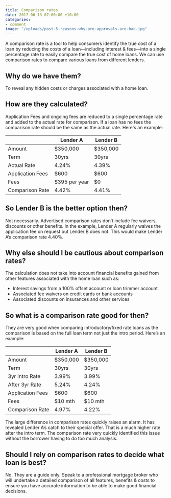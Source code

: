 ```yaml
---
title: Comparison rates
date: 2017-06-13 07:00:00 +10:00
categories:
- comment
image: "/uploads/post-5-reasons-why-pre-approvals-are-bad.jpg"
---
```


A comparison rate is a tool to help consumers identify the true cost of a loan by reducing the costs of a loan—including interest & fees—into a single percentage rate to easily compare the true cost of home loans.  We can use comparison rates to compare various loans from different lenders. 

## Why do we have them?
To reveal any hidden costs or charges associated with a home loan. 

## How are they calculated?
Application Fees and ongoing fees are reduced to a single percentage rate and added to the actual rate for comparison. If a loan has no fees the comparison rate should be the same as the actual rate. Here's an example:

|                  | Lender A      | Lender B |
| ---------------- | ------------- | -------- |
| Amount           | $350,000      | $350,000 |
| Term             | 30yrs         | 30yrs    |
| Actual Rate      | 4.24%         | 4.39%    |
| Application Fees | $600          | $600     |
| Fees             | $395 per year | $0       |
| Comparison Rate  | 4.42%         | 4.41%    |


## So Lender B is the better option then?
Not necessarily.  Advertised comparison rates don’t include fee waivers, discounts or other benefits. In the example, Lender A regularly waives the application fee on request but Lender B does not.  This would make Lender A’s comparison rate 4.40%.

## Why else should I be cautious about comparison rates?
The calculation does not take into account financial benefits gained from other features associated with the home loan such as:
- Interest savings from a 100% offset account or loan trimmer account
- Associated fee waivers on credit cards or bank accounts
- Associated discounts on insurances and other services

## So what is a comparison rate good for then?
They are very good when comparing introductory/fixed rate loans as the comparison is based on the full loan term not just the intro period.  Here’s an example:

|                  | Lender A | Lender B |
| ---------------- | -------- | -------- |
| Amount           | $350,000 | $350,000 |
| Term             | 30yrs    | 30yrs    |
| 3yr Intro Rate   | 3.99%    | 3.99%    |
| After 3yr Rate   | 5.24%    | 4.24%    |
| Application Fees | $600     | $600     |
| Fees             | $10 mth  | $10 mth  |
| Comparison Rate  | 4.97%    | 4.22%    |


The large difference in comparison rates quickly raises an alarm. It has revealed Lender A’s catch to their special offer.  That is a much higher rate after the intro term.  The comparison rate very quickly identified this issue without the borrower having to do too much analysis.

## Should I rely on comparison rates to decide what loan is best? 
No.  They are a guide only.  Speak to a professional mortgage broker who will undertake a detailed comparison of all features, benefits & costs to ensure you have accurate information to be able to make good financial decisions.
